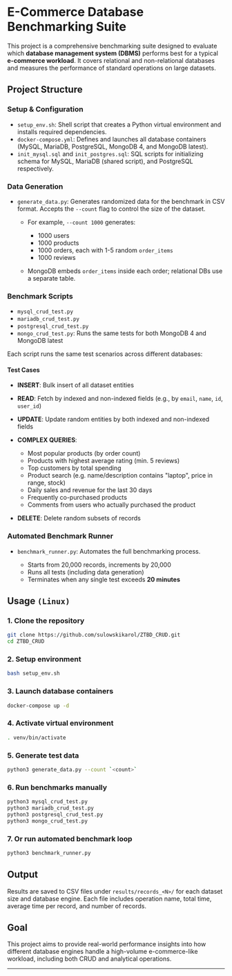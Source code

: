 # E-Commerce Database Benchmarking Suite

This project is a comprehensive benchmarking suite designed to evaluate which **database management system (DBMS)** performs best for a typical **e-commerce workload**. It covers relational and non-relational databases and measures the performance of standard operations on large datasets.

## Project Structure

### Setup & Configuration

* `setup_env.sh`: Shell script that creates a Python virtual environment and installs required dependencies.
* `docker-compose.yml`: Defines and launches all database containers (MySQL, MariaDB, PostgreSQL, MongoDB 4, and MongoDB latest).
* `init_mysql.sql` and `init_postgres.sql`: SQL scripts for initializing schema for MySQL, MariaDB (shared script), and PostgreSQL respectively.

### Data Generation

* `generate_data.py`: Generates randomized data for the benchmark in CSV format. Accepts the `--count` flag to control the size of the dataset.

  * For example, `--count 1000` generates:

    * 1000 users
    * 1000 products
    * 1000 orders, each with 1-5 random `order_items`
    * 1000 reviews
  * MongoDB embeds `order_items` inside each order; relational DBs use a separate table.

### Benchmark Scripts

* `mysql_crud_test.py`
* `mariadb_crud_test.py`
* `postgresql_crud_test.py`
* `mongo_crud_test.py`: Runs the same tests for both MongoDB 4 and MongoDB latest

Each script runs the same test scenarios across different databases:

#### Test Cases

* **INSERT**: Bulk insert of all dataset entities
* **READ**: Fetch by indexed and non-indexed fields (e.g., by `email`, `name`, `id`, `user_id`)
* **UPDATE**: Update random entities by both indexed and non-indexed fields
* **COMPLEX QUERIES**:

  * Most popular products (by order count)
  * Products with highest average rating (min. 5 reviews)
  * Top customers by total spending
  * Product search (e.g. name/description contains "laptop", price in range, stock)
  * Daily sales and revenue for the last 30 days
  * Frequently co-purchased products
  * Comments from users who actually purchased the product
* **DELETE**: Delete random subsets of records

### Automated Benchmark Runner

* `benchmark_runner.py`: Automates the full benchmarking process.

  * Starts from 20,000 records, increments by 20,000
  * Runs all tests (including data generation)
  * Terminates when any single test exceeds **20 minutes**

## Usage `(Linux)`

### 1. Clone the repository

```bash
git clone https://github.com/sulowskikarol/ZTBD_CRUD.git
cd ZTBD_CRUD
```

### 2. Setup environment

```bash
bash setup_env.sh
```

### 3. Launch database containers

```bash
docker-compose up -d
```

### 4. Activate virtual environment

```bash
. venv/bin/activate
```

### 5. Generate test data

```bash
python3 generate_data.py --count `<count>`
```

### 6. Run benchmarks manually

```bash
python3 mysql_crud_test.py
python3 mariadb_crud_test.py
python3 postgresql_crud_test.py
python3 mongo_crud_test.py
```

### 7. Or run automated benchmark loop

```bash
python3 benchmark_runner.py
```

## Output

Results are saved to CSV files under `results/records_<N>/` for each dataset size and database engine.
Each file includes operation name, total time, average time per record, and number of records.

## Goal

This project aims to provide real-world performance insights into how different database engines handle a high-volume e-commerce-like workload, including both CRUD and analytical operations.

---